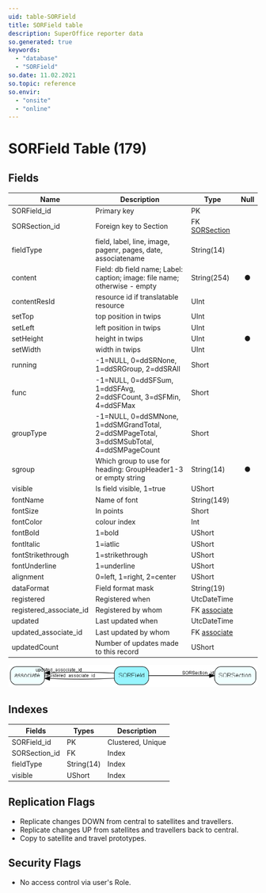 ```yaml
---
uid: table-SORField
title: SORField table
description: SuperOffice reporter data
so.generated: true
keywords:
  - "database"
  - "SORField"
so.date: 11.02.2021
so.topic: reference
so.envir:
  - "onsite"
  - "online"
---
```


# SORField Table (179)

## Fields

| Name | Description | Type | Null |
|------|-------------|------|:----:|
|SORField\_id|Primary key|PK| |
|SORSection\_id|Foreign key to Section|FK [SORSection](sorsection.md)| |
|fieldType|field, label, line, image, pagenr, pages, date, associatename|String(14)| |
|content|Field: db field name; Label: caption; image: file name; otherwise - empty|String(254)|&#x25CF;|
|contentResId|resource id if translatable resource|UInt| |
|setTop|top position in twips|UInt| |
|setLeft|left position in twips|UInt| |
|setHeight|height in twips|UInt|&#x25CF;|
|setWidth|width in twips|UInt| |
|running|-1=NULL, 0=ddSRNone, 1=ddSRGroup, 2=ddSRAll|Short| |
|func|-1=NULL, 0=ddSFSum, 1=ddSFAvg, 2=ddSFCount, 3=dSFMin, 4=ddSFMax|Short| |
|groupType|-1=NULL, 0=ddSMNone, 1=ddSMGrandTotal, 2=ddSMPageTotal, 3=ddSMSubTotal, 4=ddSMPageCount|Short| |
|sgroup|Which group to use for heading: GroupHeader1-3 or empty string|String(14)|&#x25CF;|
|visible|Is field visible, 1=true|UShort| |
|fontName|Name of font|String(149)| |
|fontSize|In points|Short| |
|fontColor|colour index|Int| |
|fontBold|1=bold|UShort| |
|fontItalic|1=iatlic|UShort| |
|fontStrikethrough|1=strikethrough|UShort| |
|fontUnderline|1=underline|UShort| |
|alignment|0=left, 1=right, 2=center|UShort| |
|dataFormat|Field format mask|String(19)| |
|registered|Registered when|UtcDateTime| |
|registered\_associate\_id|Registered by whom|FK [associate](associate.md)| |
|updated|Last updated when|UtcDateTime| |
|updated\_associate\_id|Last updated by whom|FK [associate](associate.md)| |
|updatedCount|Number of updates made to this record|UShort| |


![SORField table relationship diagram](./media/SORField.png)

## Indexes

| Fields | Types | Description |
|--------|-------|-------------|
|SORField\_id |PK |Clustered, Unique |
|SORSection\_id |FK |Index |
|fieldType |String(14) |Index |
|visible |UShort |Index |

## Replication Flags

* Replicate changes DOWN from central to satellites and travellers.
* Replicate changes UP from satellites and travellers back to central.
* Copy to satellite and travel prototypes.

## Security Flags

* No access control via user's Role.

